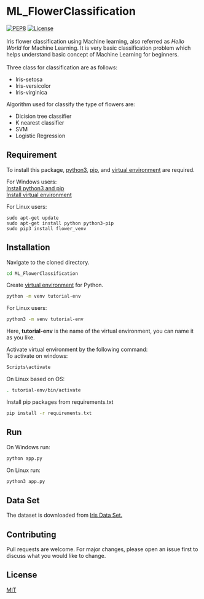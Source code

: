 # ML_FlowerClassification

[![PEP8](https://img.shields.io/badge/code%20style-pep8-green.svg)](https://www.python.org/dev/peps/pep-0008/)
[![License](http://img.shields.io/:license-mit-blue.svg?style=flat-square)](https://github.com/Vaaceph/iris-flower-classification/blob/master/LICENSE.md)  </br></br>
Iris flower classification using Machine learning, also referred as *Hello World* for Machine Learning. It is very basic classification problem which helps understand basic concept of Machine Learning for beginners. </br></br>
Three class for classification are as follows:</br>

* Iris-setosa
* Iris-versicolor
* Iris-virginica

Algorithm used for classify the type of flowers are:

- Dicision tree classifier
- K nearest classifier
- SVM
- Logistic Regression

## Requirement

To install this package, [python3](https://www.python.org/), [pip](https://pypi.org/project/pip/), and [virtual environment](https://docs.python.org/3/library/venv.html) are required.

For Windows users: </br>
[Install python3 and pip](https://phoenixnap.com/kb/how-to-install-python-3-windows)</br>
[Install virtual environment](https://programwithus.com/learn-to-code/Pip-and-virtualenv-on-Windows/)

For Linux users:

```
sudo apt-get update
sudo apt-get install python python3-pip
sudo pip3 install flower_venv
```

## Installation

Navigate to the cloned directory.

```bash
cd ML_FlowerClassification
```

Create [virtual environment](https://docs.python.org/3/tutorial/venv.html) for Python.

```bash
python -m venv tutorial-env
```

For Linux users:

```bash
python3 -m venv tutorial-env
```

Here, **tutorial-env** is the name of the virtual environment, you can name it as you like.

Activate virtual environment by the following command: </br>
To activate on windows:

```bash
Scripts\activate
```

On Linux based on OS:

```bash
. tutorial-env/bin/activate
```

Install pip packages from requirements.txt

```bash
pip install -r requirements.txt
```

## Run

On Windows run:

```bash
python app.py
```

On Linux run:

```bash
python3 app.py
```

## Data Set

The dataset is downloaded from [Iris Data Set.](http://archive.ics.uci.edu/ml/datasets/Iris)


## Contributing

Pull requests are welcome. For major changes, please open an issue first to discuss what you would like to change.

## License

[MIT](https://github.com/Vaaceph/iris-flower-classification/blob/master/LICENSE.md)